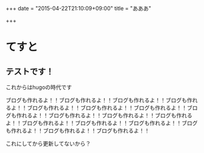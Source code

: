 +++
date = "2015-04-22T21:10:09+09:00"
title = "あああ"

+++

# てすと

## テストです！

これからはhugoの時代です

ブログも作れるよ！！ブログも作れるよ！！ブログも作れるよ！！ブログも作れるよ！！ブログも作れるよ！！ブログも作れるよ！！ブログも作れるよ！！ブログも作れるよ！！ブログも作れるよ！！ブログも作れるよ！！ブログも作れるよ！！ブログも作れるよ！！ブログも作れるよ！！ブログも作れるよ！！ブログも作れるよ！！ブログも作れるよ！！ブログも作れるよ！！

これにしてから更新してないから？



